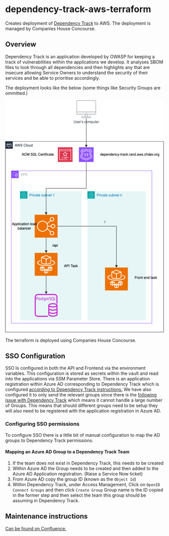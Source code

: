 # dependency-track-aws-terraform

Creates deployment of [Dependency Track](https://dependencytrack.org/) to AWS.
The deployment is managed by Companies House Concourse.

## Overview

Dependency Track is an application developed by OWASP for keeping a track of
vulnerabilities within the applications we develop. It analyses SBOM files to
look through all dependencies and then highlights any that are insecure
allowing Service Owners to understand the security of their services and be
able to prioritise accordingly.

The deployment looks like the below (some things like Security Groups are
ommitted.)

![Deployed AWS resources and network diagram](./assets/dependency-track-aws-terraform.png "Deployed AWS Resources")

The terraform is deployed using Companies House Concourse.

## SSO Configuration

SSO Is configured in both the API and Frontend via the environment variables.
This configuration is stored as secrets within the vault and read into the
applications via SSM Parameter Store. There is an application registration
within Azure AD corresponding to Dependency Track which is configured
[according to Dependency Track instructions.](https://docs.dependencytrack.org/getting-started/openidconnect-configuration/#azure-active-directory-app-registration)
We have also configured it to only send the relevant groups since there
is the
[following issue with Dependency Track](https://github.com/DependencyTrack/dependency-track/issues/2150)
which means it cannot handle a large number of Groups. This means that should
different groups need to be setup they will also need to be registered with the
application registration in Azure AD.

### Configuring SSO permissions

To configure SSO there is a little bit of manual configuration to map the AD
groups to Dependency Track permissions.

#### Mapping an Azure AD Group to a Dependency Track Team

1. If the team does not exist in Dependency Track, this needs to be created
2. Within Azure AD the Group needs to be created and then added to the Azure AD
  Application registration. (Raise a Service Now ticket)
3. From Azure AD copy the group ID (known as the `Object Id`)
4. Within Dependency Track, under Access Management, Click on
  `OpenID Connect Groups` and then click `Create Group` Group name is the
  ID copied in the former step and then select the team this group should be
  assuming in Dependency Track.

## Maintenance instructions

[Can be found on Confluence.](https://companieshouse.atlassian.net/wiki/spaces/DEV/pages/4601348098/Maintaining+Dependency+Track)
